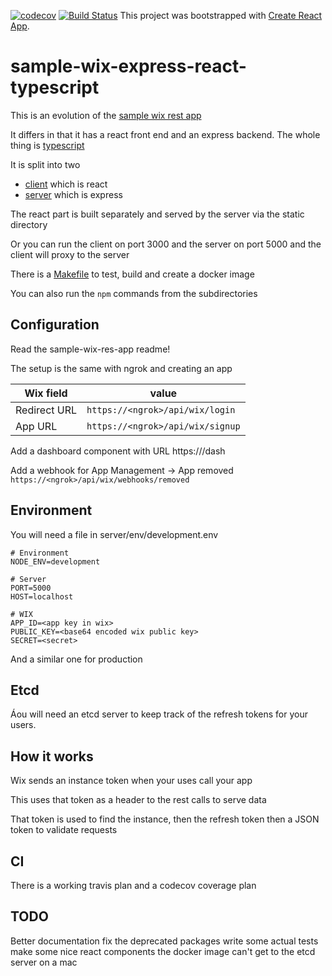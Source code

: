 [![codecov](https://codecov.io/gh/JeremyMarshall/sample-wix-express-react-typescript/branch/master/graph/badge.svg)](https://codecov.io/gh/JeremyMarshall/sample-wix-express-react-typescript)
[![Build Status](https://travis-ci.org/JeremyMarshall/sample-wix-express-react-typescript.svg?branch=master)](https://travis-ci.org/JeremyMarshall/sample-wix-express-react-typescript)
This project was bootstrapped with [Create React App](https://github.com/facebook/create-react-app).

# sample-wix-express-react-typescript

This is an evolution of the [sample wix rest app](https://github.com/wix-incubator/sample-wix-rest-app.git)

It differs in that it has a react front end and an express backend. The whole thing is [typescript](https://www.typescriptlang.org)

It is split into two 
* [client](./client) which is react
* [server](./server) which is express

The react part is built separately and served by the server via the static directory

Or you can run the client on port 3000 and the server on port 5000 and the client will proxy to the server

There is a [Makefile](./Makefile) to test, build and create a docker image

You can also run the `npm` commands from the subdirectories

## Configuration

Read the sample-wix-res-app readme!

The setup is the same with ngrok and creating an app

| Wix field | value | 
| --------- | ----- |
| Redirect URL | `https://<ngrok>/api/wix/login` |
| App URL | `https://<ngrok>/api/wix/signup` |

Add a dashboard component with URL
https://<ngrok>/dash
  
Add a webhook for App Management -> App removed
`https://<ngrok>/api/wix/webhooks/removed`
  
## Environment

You will need a file in server/env/development.env
```
# Environment
NODE_ENV=development

# Server
PORT=5000
HOST=localhost

# WIX
APP_ID=<app key in wix>
PUBLIC_KEY=<base64 encoded wix public key>
SECRET=<secret>
```
And a similar one for production

## Etcd

Áou will need an etcd server to keep track of the refresh tokens for your users.

## How it works

Wix sends an instance token when your uses call your app

This uses that token as a header to the rest calls to serve data

That token is used to find the instance, then the refresh token then a JSON token to validate requests

## CI

There is a working travis plan and a codecov coverage plan

## TODO

Better documentation
fix the deprecated packages
write some actual tests
make some nice react components
the docker image can't get to the etcd server on a mac
  
 



